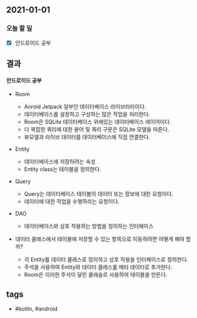 ## 2021-01-01

### 오늘 할 일

  - [x] 안드로이드 공부



## 결과



#### 안드로이드 공부
* Room 	
	- Anroid Jetpack 일부인 데이터베이스 라이브러리이다.
	- 데이터베이스를 설정하고 구성하는 많은 작업을 처리한다.
	- Room은 SQLite 데이터베이스 위에있는 데이터베이스 레이어이다.
	- 더 복잡한 쿼리에 대한 용어 및 쿼리 구문은 SQLite 모델을 따른다.
	- 뷰모델과 라이브 데이터를 데이터베이스에 직접 연결한다.

* Entity
	- 데이터베이스에 저장하려는 속성
	- Entity class는 테이블을 정의한다.

* Query
	- Query는 데이터베이스 테이블의 데이터 또는 정보에 대한 요청이다.
	- 데이터에 대한 작업을 수행하라는 요청이다.

* DAO
	- 데이터베이스와 상호 작용하는 방법을 정의하는 인터페이스 

	
* 데이터 클래스에서 테이블에 저장할 수 있는 항목으로 이동하려면 어떻게 해야 할까?
	- 각 Entity를 데이터 클래스로 정의하고 상호 작용을 인터페이스로 정의한다.
	- 주석을 사용하여 Entity와 데이터 클래스를 메타 데이터로 추가한다.
	- Room은 이러한 주석이 달린 클래슬르 사용하여 테이블을 만든다.
	








































## tags
-  \#kotlin, \#android 


